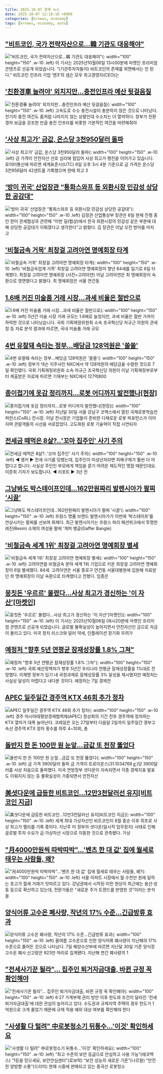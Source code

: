 ```yaml
---
title: 2025.10.07 경제 뉴스
date: 2025-10-07 12:10:16 +0900
categories: [krnews, economy]
tags: [krnews, economy, auto]
---
```

## ["비트코인, 국가 전략자산으로…韓 기관도 대응해야"](https://n.news.naver.com/mnews/article/018/0006133776)

!["비트코인, 국가 전략자산으로…韓 기관도 대응해야"](https://mimgnews.pstatic.net/image/origin/018/2025/10/06/6133776.jpg?type=nf220_150){: width="100" height="150" .w-10 .left}
이 기사는 2025년10월06일 13시00분에 마켓인 프리미엄 콘텐츠로 선공개 되었습니다. “(기관투자자들이) 비트코인의 존재를 외면해서는 안 된다.” 비트코인 인프라 기업 ‘잰3’의 샘슨 모우 최고경영자(CEO)는

## ['친환경車 늘려야' 외치지만…충전인프라 예산 뒷걸음질](https://n.news.naver.com/mnews/article/277/0005662045)

!['친환경車 늘려야' 외치지만…충전인프라 예산 뒷걸음질](https://mimgnews.pstatic.net/image/origin/277/2025/10/07/5662045.jpg?type=nf220_150){: width="100" height="150" .w-10 .left}
고속도로 수소 충전시설이 충분하지 않은 것으로 나타났다. 전기차 충전 여건도 좀처럼 나아지지 않는 상황인데 수소차는 더 열악하다. 정부가 친환경차 보급을 강조한 만큼 충전 인프라를 비롯한 기본적인 여건을 마련해줘야

## ['사상 최고가' 금값, 온스당 3천950달러 돌파](https://n.news.naver.com/mnews/article/374/0000467451)

!['사상 최고가' 금값, 온스당 3천950달러 돌파](https://mimgnews.pstatic.net/image/origin/374/2025/10/07/467451.jpg?type=nf220_150){: width="100" height="150" .w-10 .left}
금 가격이 안전자산 선호 심리에 힘입어 사상 최고가 행진을 이어가고 있습니다. 로이터통신에 따르면 세계표준시(UTC) 6일 오후 3시 4분 기준으로 금 가격은 온스당 3천956달러 42센트를 기록했으며 한때 최고 3

## [‘방미 귀국’ 산업장관 “통화스와프 등 외환시장 민감성 상당한 공감대”](https://n.news.naver.com/mnews/article/009/0005569742)

![‘방미 귀국’ 산업장관 “통화스와프 등 외환시장 민감성 상당한 공감대”](https://mimgnews.pstatic.net/image/origin/009/2025/10/06/5569742.jpg?type=nf220_150){: width="100" height="150" .w-10 .left}
김정관 산업통상부 장관은 6일 현재 진행 중인 한미 관세협상과 관련해 “이번 딜(협상)에서 한국 외환시장의 민감성 같은 부분에 대해 상당한 공감대가 이뤄졌다고 생각한다”고 밝혔다. 김 장관은 이날 오전 방미를 마치고

## ['비철금속 거목' 최창걸 고려아연 명예회장 타계](https://n.news.naver.com/mnews/article/018/0006133789)

!['비철금속 거목' 최창걸 고려아연 명예회장 타계](https://mimgnews.pstatic.net/image/origin/018/2025/10/06/6133789.jpg?type=nf220_150){: width="100" height="150" .w-10 .left}
‘비철금속업계 거목’ 최창걸 고려아연 명예회장이 향년 84세를 일기로 6일 타계했다. 최창걸 고려아연 명예회장 (사진=고려아연) 이날 고려아연은 최 명예회장이 숙환으로 영면했다고 밝혔다. 최 명예회장은 서울 연건동

## [1.6배 커진 미술품 거래 시장…과세 비율은 절반으로](https://n.news.naver.com/mnews/article/422/0000788557)

![1.6배 커진 미술품 거래 시장…과세 비율은 절반으로](https://mimgnews.pstatic.net/image/origin/422/2025/10/06/788557.jpg?type=nf220_150){: width="100" height="150" .w-10 .left}
5년간 미술 시장 거래 규모는 1.6배로 늘었지만, 과세 비율은 절반 가까이 하락한 것으로 나타났습니다. 국회 기획재정위원회 소속 조국혁신당 차규근 의원의 관세청 등 자료 분석 결과에 따르면, 국내 미술품 거래 규모

## [4번 유찰돼 속타는 정부…배당금 128억원은 '쏠쏠'](https://n.news.naver.com/mnews/article/015/0005194249)

![4번 유찰돼 속타는 정부…배당금 128억원은 '쏠쏠'](https://mimgnews.pstatic.net/image/origin/015/2025/10/07/5194249.jpg?type=nf220_150){: width="100" height="150" .w-10 .left}
정부가 넥슨 지주사인 NXC에서 약 128억원의 배당금을 수령한 것으로 7일 확인됐다. 국회 기획재정위원회 소속 차규근 조국혁신당 의원이 이날 기획재정부로부터 제출받은 자료에 따르면 기재부는 NXC에서 127억800

## [종이접기에 옷감 정리까지...로봇 어디까지 발전했나[현장]](https://n.news.naver.com/mnews/article/031/0000970561)

![종이접기에 옷감 정리까지...로봇 어디까지 발전했나[현장]](https://mimgnews.pstatic.net/image/origin/031/2025/10/06/970561.jpg?type=nf220_150){: width="100" height="150" .w-10 .left}
지난달 30일 서울 강남구 코엑스에서 열린 국제로봇학습컨퍼런스(CoRL) 전시장. 이날 전시장은 기업들이 준비한 다채로운 로봇 퍼포먼스가 이어지며 관람객들의 시선을 서로잡았다. 고도화된 로봇 기술력이 직접 시연되자

## [전세금 떼먹은 8살?‥'꼬마 집주인' 사기 주의](https://n.news.naver.com/mnews/article/214/0001453626)

![전세금 떼먹은 8살?‥'꼬마 집주인' 사기 주의](https://mimgnews.pstatic.net/image/origin/214/2025/10/06/1453626.jpg?type=nf220_150){: width="100" height="150" .w-10 .left}
◀ 앵커 ▶ 전세 사기를 당했는데, 집주인이 미성년자라면 피해구제가 훨씬 더 어렵다고 합니다. 사실상 주인인 부모에게 책임을 묻기 어려운 제도적인 맹점 때문인데요. 이준희 기자가 보도합니다. ◀ 리포트 ▶ 3년 전

## [그냥봐도 박스테이프인데…162만원짜리 발렌시아가 팔찌 ‘시끌’](https://n.news.naver.com/mnews/article/016/0002539355)

![그냥봐도 박스테이프인데…162만원짜리 발렌시아가 팔찌 ‘시끌’](https://mimgnews.pstatic.net/image/origin/016/2025/10/06/2539355.jpg?type=nf220_150){: width="100" height="150" .w-10 .left}
프랑스 명품 브랜드 발렌시아가가 이번에 ‘박스테이프’를 연상시키는 팔찌를 선보여 화제다. 최근 발렌시아가는 프랑스 파리 패션위크에서 투명한 레진(Resin) 소재의 여성용 팔찌 ‘개퍼 뱅글(Gaffer Bangle)

## ['비철금속 세계 1위' 최창걸 고려아연 명예회장 별세](https://n.news.naver.com/mnews/article/025/0003473925)

!['비철금속 세계 1위' 최창걸 고려아연 명예회장 별세](https://mimgnews.pstatic.net/image/origin/025/2025/10/06/3473925.jpg?type=nf220_150){: width="100" height="150" .w-10 .left}
고려아연을 비철금속 분야 세계 1위 기업으로 키운 최창걸 고려아연 명예회장이 6일 별세했다. 84세. 고려아연은 서울 종로구 연건동 서울대병원에 입원해 치료받던 최 명예회장이 이날 숙환으로 타계했다고 전했다. 임종은

## [뭉칫돈 '우르르' 몰렸다…사상 최고가 경신하는 '이 자산'[마켓인]](https://n.news.naver.com/mnews/article/018/0006133747)

![뭉칫돈 '우르르' 몰렸다…사상 최고가 경신하는 '이 자산'[마켓인]](https://mimgnews.pstatic.net/image/origin/018/2025/10/06/6133747.jpg?type=nf220_150){: width="100" height="150" .w-10 .left}
이 기사는 2025년10월06일 08시20분에 마켓인 프리미엄 콘텐츠로 선공개 되었습니다. 글로벌 불확실성이 높아지면서 안전자산인 금으로 자금이 몰리고 있다. 미국 정치 리스크와 달러 약세, 인플레이션 장기화 우려가

## [예정처 "향후 5년 연평균 잠재성장률 1.8% 그쳐"](https://n.news.naver.com/mnews/article/014/0005416754)

![예정처 "향후 5년 연평균 잠재성장률 1.8% 그쳐"](https://mimgnews.pstatic.net/image/origin/014/2025/10/07/5416754.jpg?type=nf220_150){: width="100" height="150" .w-10 .left}
국회 예산정책처가 향후 5년간 우리나라 연평균 잠재성장률을 1%대로 전망했다. 이재명 정부가 임기 내 국정과제로 잠재성장률 3% 달성을 제시했지만 예정처는 사실상 달성이 어렵다고 내다본 것이다. 예정처는 7일 경제전

## [APEC 일주일간 경주역 KTX 46회 추가 정차](https://n.news.naver.com/mnews/article/448/0000561909)

![APEC 일주일간 경주역 KTX 46회 추가 정차](https://mimgnews.pstatic.net/image/origin/448/2025/10/07/561909.jpg?type=nf220_150){: width="100" height="150" .w-10 .left}
경주 아시아태평양경제협력체(APEC) 정상회의 기간 전후 경주역에 정차하는 KTX 열차가 대폭 늘어난다. 코레일은 오는 27일부터 다음달 2일까지 일주일간 경부고속선 경주역 KTX 정차 횟수를 하루 4~10회, 총

## [돌반지 한 돈 100만 원 눈앞…금값 또 천장 뚫었다](https://n.news.naver.com/mnews/article/022/0004073482)

![돌반지 한 돈 100만 원 눈앞…금값 또 천장 뚫었다](https://mimgnews.pstatic.net/image/origin/022/2025/10/06/4073482.jpg?type=nf220_150){: width="100" height="150" .w-10 .left}
금 가격 3900달러 돌파 금 가격이 트로이온스(31.1034768ｇ)당 3900달러를 사상 처음으로 돌파했다. 미국 연방정부 셧다운이 지속되면서 각종 경제지표 발표도 이뤄지지 않는 등 불확실성이 가중되면서 안전자산

## [美셧다운에 급등한 비트코인…12만3천달러선 유지[비트코인 지금]](https://n.news.naver.com/mnews/article/277/0005662013)

![美셧다운에 급등한 비트코인…12만3천달러선 유지[비트코인 지금]](https://mimgnews.pstatic.net/image/origin/277/2025/10/06/5662013.jpg?type=nf220_150){: width="100" height="150" .w-10 .left}
세계 최대 가상자산인 비트코인이 8월 중순 이후 최초로 사상 최고가 랠리를 기록 중이다. 지난주 미 정부의 셧다운(일시적 업무정지) 사태로 인해 글로벌 투자 수요가 금·가상자산 시장으로 이동한 것으로 관측됐다. 가상

## ["月4000만원씩 따박따박"…'벤츠 한 대 값' 집에 월세로 태우는 사람들, 왜?](https://n.news.naver.com/mnews/article/011/0004541116)

!["月4000만원씩 따박따박"…'벤츠 한 대 값' 집에 월세로 태우는 사람들, 왜?](https://mimgnews.pstatic.net/image/origin/011/2025/10/06/4541116.jpg?type=nf220_150){: width="100" height="150" .w-10 .left}
서울 아파트 시장에서 월 수천만 원에 달하는 초고가 월세 거래가 잇따르고 있다. 강남권에서 시작된 이런 현상이 최근에는 용산·성동 등으로 확산하고 있는데, 전문가들은 "새로운 주거 트렌드를 반영한 것"이라는 분석을

## [양식어류 고수온 폐사량, 작년의 17% 수준…긴급방류 효과](https://n.news.naver.com/mnews/article/005/0001806585)

![양식어류 고수온 폐사량, 작년의 17% 수준…긴급방류 효과](https://mimgnews.pstatic.net/image/origin/005/2025/10/07/1806585.jpg?type=nf220_150){: width="100" height="150" .w-10 .left}
올여름 고수온으로 인한 양식어류 폐사량이 지난해의 17% 수준으로 줄어든 것으로 나타났다. 7일 해양수산부에 따르면 지난달 30일 기준 양식장 고수온 폐사 신고량은 923만 마리로 집계됐다. 지난해 연간 폐사량의 1

## ["전세사기꾼 될라"… 집주인 퇴거자금대출, 바뀐 규정 꼭 확인해야](https://n.news.naver.com/mnews/article/008/0005260188)

!["전세사기꾼 될라"… 집주인 퇴거자금대출, 바뀐 규정 꼭 확인해야](https://mimgnews.pstatic.net/image/origin/008/2025/10/06/5260188.jpg?type=nf220_150){: width="100" height="150" .w-10 .left}
6·27 가계부채 관리 방안 이후 한도와 조건이 달라진 '전세퇴거자금대출'에 대한 관심이 높아지고 있다. 수도권과 규제지역 주택의 경우 한도가 1억원으로 크게 줄었기 때문에 규제 적용 예외 대상 여부를 확인해야 한다

## ["사생활 다 털려" 中로봇청소기 뒤통수…'이것' 확인하세요](https://n.news.naver.com/mnews/article/025/0003473922)

!["사생활 다 털려" 中로봇청소기 뒤통수…'이것' 확인하세요](https://mimgnews.pstatic.net/image/origin/025/2025/10/06/3473922.jpg?type=nf220_150){: width="100" height="150" .w-10 .left}
“최고 수준의 보안 등급으로 안심하고 사용 가능”(에코백스) “1등을 믿으세요, 보안안심센터”(로보락) “보안 성능의 새로운 기준”(나르왈) “안전한 양방향 소통”(드리미) 현재 시중에 판매되고 있는 중국산 로봇청소

